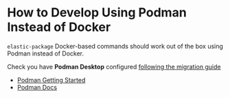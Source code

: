 # How to Develop Using Podman Instead of Docker

`elastic-package` Docker-based commands should work out of the box using Podman instead of Docker.

Check you have **Podman Desktop** configured [following the migration guide](https://podman-desktop.io/docs/migrating-from-docker/managing-docker-compatibility)

- [Podman Getting Started](https://podman.io/get-started)
- [Podman Docs](https://podman.io/docs)
